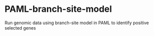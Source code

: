 # PAML-branch-site-model
Run genomic data using branch-site model in PAML to identify positive selected genes

